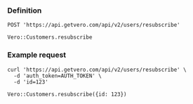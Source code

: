 ### Definition

<pre class="bash"><code>POST 'https://api.getvero.com/api/v2/users/resubscribe'</code></pre>
<pre class="ruby"><code>Vero::Customers.resubscribe</code></pre>

### Example request

<pre class="bash"><code>curl 'https://api.getvero.com/api/v2/users/resubscribe' \
  -d 'auth_token=AUTH_TOKEN' \
  -d 'id=123'</code></pre>
<pre class="ruby"><code>Vero::Customers.resubscribe({id: 123})</code></pre>

